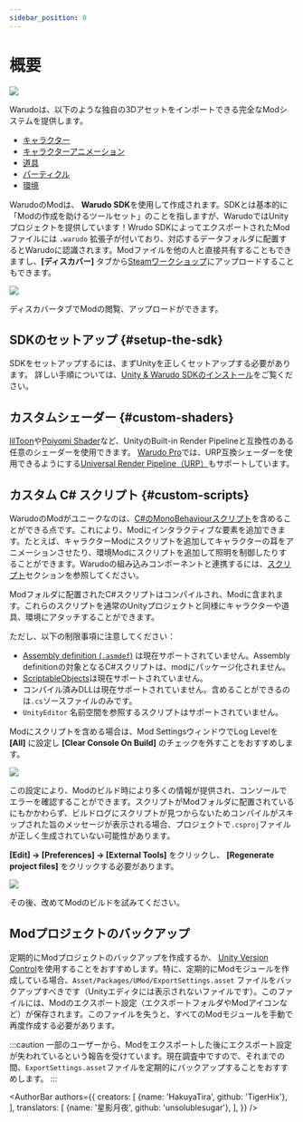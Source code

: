 ```yaml
---
sidebar_position: 0
---
```


# 概要

![](/doc-img/mod-cover.jpg)

Warudoは、以下のような独自の3Dアセットをインポートできる完全なModシステムを提供します。

* [キャラクター](character-mod)
* [キャラクターアニメーション](character-animation-mod)
* [道具](prop-mod)
* [パーティクル](particle-mod)
* [環境](environment-mod)

WarudoのModは、 **Warudo SDK**を使用して作成されます。SDKとは基本的に「Modの作成を助けるツールセット」のことを指しますが、WarudoではUnityプロジェクトを提供しています！Wrudo SDKによってエクスポートされたModファイルには `.warudo` 拡張子が付いており、対応するデータフォルダに配置するとWarudoに認識されます。Modファイルを他の人と直接共有することもできますし、**[ディスカバー]** タブから[Steamワークショップ](https://steamcommunity.com/app/2079120/workshop/)にアップロードすることもできます。

![](/doc-img/jp-mod-8.png)
<p class="img-desc">ディスカバータブでModの閲覧、アップロードができます。</p>

## SDKのセットアップ {#setup-the-sdk}

SDKをセットアップするには、まずUnityを正しくセットアップする必要があります。
詳しい手順については、[Unity & Warudo SDKのインストール](sdk-installation)をご覧ください。

## カスタムシェーダー {#custom-shaders}

[lilToon](https://lilxyzw.github.io/lilToon/#/)や[Poiyomi Shader](https://www.poiyomi.com/)など、UnityのBuilt-in Render Pipelineと互換性のある任意のシェーダーを使用できます。
[Warudo Pro](../pro.md)では、URP互換シェーダーを使用できるようにする[Universal Render Pipeline（URP）](https://docs.unity3d.com/Manual/com.unity.render-pipelines.universal.html)もサポートしています。

## カスタム C# スクリプト {#custom-scripts}

WarudoのModがユニークなのは、[C#のMonoBehaviourスクリプト](https://docs.unity3d.com/ScriptReference/MonoBehaviour.html)を含めることができる点です。これにより、Modにインタラクティブな要素を追加できます。たとえば、キャラクターModにスクリプトを追加してキャラクターの耳をアニメーションさせたり、環境Modにスクリプトを追加して照明を制御したりすることができます。Warudoの組み込みコンポーネントと連携するには、[スクリプト](../scripting/overview)セクションを参照してください。

Modフォルダに配置されたC#スクリプトはコンパイルされ、Modに含まれます。これらのスクリプトを通常のUnityプロジェクトと同様にキャラクターや道具、環境にアタッチすることができます。

ただし、以下の制限事項に注意してください：

* [Assembly definition (`.asmdef`)](https://docs.unity3d.com/Manual/ScriptCompilationAssemblyDefinitionFiles.html) は現在サポートされていません。Assembly definitionの対象となるC#スクリプトは、modにパッケージ化されません。
* [ScriptableObjects](https://docs.unity3d.com/ScriptReference/ScriptableObject.html)は現在サポートされていません。
* コンパイル済みDLLは現在サポートされていません。含めることができるのは`.cs`ソースファイルのみです。
* `UnityEditor` 名前空間を参照するスクリプトはサポートされていません。

Modにスクリプトを含める場合は、Mod SettingsウィンドウでLog Levelを **[All]** に設定し **[Clear Console On Build]** のチェックを外すことをおすすめします。

![](/doc-img/en-mod-13.png)

この設定により、Modのビルド時により多くの情報が提供され、コンソールでエラーを確認することができます。スクリプトがModフォルダに配置されているにもかかわらず、ビルドログにスクリプトが見つからないためコンパイルがスキップされた旨のメッセージが表示される場合、プロジェクトで`.csproj`ファイルが正しく生成されていない可能性があります。

**[Edit] → [Preferences] → [External Tools]** をクリックし、 **[Regenerate project files]** をクリックする必要があります。

![](/doc-img/en-mod-12.png)

その後、改めてModのビルドを試みてください。

## Modプロジェクトのバックアップ

定期的にModプロジェクトのバックアップを作成するか、  [Unity Version Control](https://unity.com/solutions/version-control)を使用することをおすすめします。特に、定期的にModモジュールを作成している場合、`Asset/Packages/UMod/ExportSettings.asset` ファイルをバックアップすべきです（Unityエディタには表示されないファイルです）。このファイルには、Modのエクスポート設定（エクスポートフォルダやModアイコンなど）が保存されます。このファイルを失うと、すべてのModモジュールを手動で再度作成する必要があります。

:::caution
一部のユーザーから、Modをエクスポートした後にエクスポート設定が失われているという報告を受けています。現在調査中ですので、それまでの間、`ExportSettings.asset`ファイルを定期的にバックアップすることをおすすめします。
:::

<AuthorBar authors={{
  creators: [
    {name: 'HakuyaTira', github: 'TigerHix'},
  ],
  translators: [
    {name: '星影月夜', github: 'unsolublesugar'},
  ],
}} />
